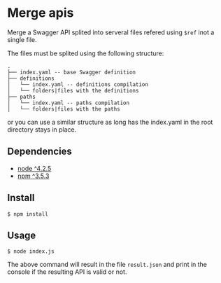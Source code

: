 # Merge apis

Merge a Swagger API splited into serveral files refered using `$ref` inot a single file.

The files must be splited using the following structure:
```
.
├── index.yaml -- base Swagger definition
├── definitions
│   └── index.yaml -- definitions compilation
│   └── folders|files with the definitions
├── paths
│   └── index.yaml -- paths compilation
│   └── folders|files with the paths
```
or you can use a similar structure as long has the index.yaml in the root directory stays in place.

## Dependencies
- [node ^4.2.5](https://nodejs.org/en/)
- [npm ^3.5.3](https://www.npmjs.com/)

## Install
`$ npm install`

## Usage
`$ node index.js`

The above command will result in the file `result.json` and print in the console if the resulting API is valid or not.
